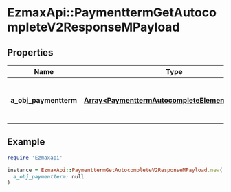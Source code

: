 # EzmaxApi::PaymenttermGetAutocompleteV2ResponseMPayload

## Properties

| Name | Type | Description | Notes |
| ---- | ---- | ----------- | ----- |
| **a_obj_paymentterm** | [**Array&lt;PaymenttermAutocompleteElementResponse&gt;**](PaymenttermAutocompleteElementResponse.md) | An array of Paymentterm autocomplete element response. | [optional] |

## Example

```ruby
require 'Ezmaxapi'

instance = EzmaxApi::PaymenttermGetAutocompleteV2ResponseMPayload.new(
  a_obj_paymentterm: null
)
```

